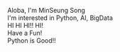 Aloba, I'm MinSeung Song  
I'm interested in Python, AI, BigData   
HI HI HI!! HI!  
Have a Fun!  
Python is Good!!
